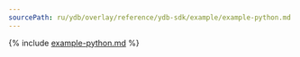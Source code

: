 ```yaml
---
sourcePath: ru/ydb/overlay/reference/ydb-sdk/example/example-python.md
---
```

{% include [example-python.md](_includes/example-python.md) %}

